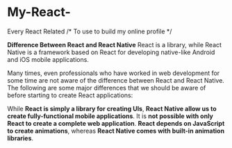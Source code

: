 
# My-React-
Every React Related
/* To use to build my online profile */

**Difference Between React and React Native**
React is a library, while React Native is a framework based on React for developing native-like Android and iOS mobile applications.

Many times, even professionals who have worked in web development for some time are not aware of the difference between React and React Native. The following are some major differences that we should be aware of before starting to create React applications:


While **React is simply a library for creating UIs**, **React Native allow us to create fully-functional mobile applications**. It is **not possible with only React to create a complete web application**.
**React depends on JavaScript to create animations**, whereas **React Native comes with built-in animation libraries**.
